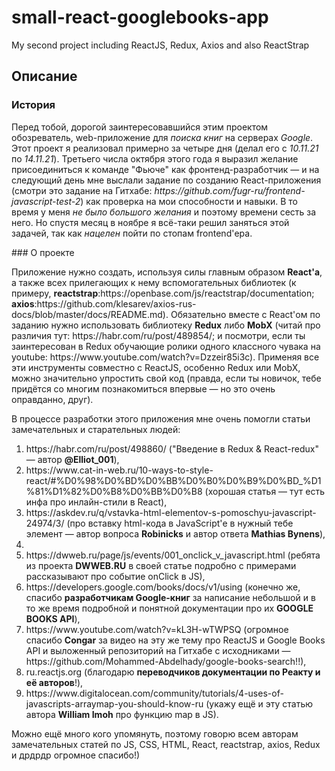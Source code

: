 # small-react-googlebooks-app
 My second project including ReactJS, Redux, Axios and also ReactStrap


## Описание
### История
<p> Перед тобой, дорогой заинтересовавшийся этим проектом обозреватель, web-приложение для <i>поиска книг</i> на серверах <i>Google</i>. Этот проект я реализовал примерно за четыре дня (делал его с <i>10.11.21</i> по <i>14.11.21</i>). Третьего числа октября этого года я выразил желание присоединиться к команде "Фьюче" как фронтенд-разработчик — и на следующий день мне выслали задание по созданию React-приложения (смотри это задание на Гитхабе: <i>https://github.com/fugr-ru/frontend-javascript-test-2</i>) как проверка на мои способности и навыки. В то время у меня <i>не было большого желания</i> и поэтому времени сесть за него. Но спустя месяц в ноябре я всё-таки решил заняться этой задачей, так как <i>нацелен</i> пойти по стопам frontend'ера.</p>
### О проекте
<p>Приложение нужно создать, используя силы главным образом <b>React'а</b>, а также всех прилегающих к нему вспомогательных библиотек (к примеру, <b>reactstrap</b>:https://openbase.com/js/reactstrap/documentation; <b>axios</b>:https://github.com/klesarev/axios-rus-docs/blob/master/docs/README.md). Обязательно вместе с React'ом по заданию нужно использовать библиотеку <b>Redux</b> либо <b>MobX</b> (читай про различия тут: https://habr.com/ru/post/489854/; и посмотри, если ты заинтересован в Redux обучающие ролики одного классного чувака на youtube: https://www.youtube.com/watch?v=Dzzeir85i3c). Применяя все эти инструменты совместно с ReactJS, особенно Redux или MobX, можно значительно упростить свой код (правда, если ты новичок, тебе придётся со многим познакомиться впервые — но это очень оправданно, друг).</p>

<p>В процессе разработки этого приложения мне очень помогли статьи замечательных и старательных людей:
<ol>
 <li>https://habr.com/ru/post/498860/ ("Введение в Redux & React-redux" — автор <b>@Elliot_001</b>),</li>
 <li>https://www.cat-in-web.ru/10-ways-to-style-react/#%D0%98%D0%BD%D0%BB%D0%B0%D0%B9%D0%BD_%D1%81%D1%82%D0%B8%D0%BB%D0%B8 (хорошая статья — тут есть инфа про инлайн-стили в React),</li>
 <li>https://askdev.ru/q/vstavka-html-elementov-s-pomoschyu-javascript-24974/3/ (про вставку html-кода в JavaScript'е в нужный тебе элемент — автор вопроса <b>Robinicks</b> и автор ответа <b>Mathias Bynens</b>),</li>
 <li><https://developer.mozilla.org/ru/docs/Web/CSS/display (во многом мне помогал и этот сайт!),/li>
  <li>https://dwweb.ru/page/js/events/001_onclick_v_javascript.html (ребята из проекта <b>DWWEB.RU</b> в своей статье подробно с примерами рассказывают про событие onClick в JS),</li>
  <li>https://developers.google.com/books/docs/v1/using (конечно же, спасибо <b>разработчикам Google-книг</b> за написание небольшой и в то же время подробной и понятной документации про их <b>GOOGLE BOOKS API</b>),</li>
  <li>https://www.youtube.com/watch?v=kL3H-wTWPSQ (огромное спасибо <b>Congar</b> за видео на эту же тему про ReactJS и Google Books API и выложенный репозиторий на Гитхабе с исходниками — https://github.com/Mohammed-Abdelhady/google-books-search!!),</li>
  <li>ru.reactjs.org (благодарю <b>переводчиков документации по Реакту и её авторов</b>!),</li>
  <li>https://www.digitalocean.com/community/tutorials/4-uses-of-javascripts-arraymap-you-should-know-ru (укажу ещё и эту статью автора <b>William Imoh</b> про функцию map в JS).</li>
  </ol>
  Можно ещё много кого упомянуть, поэтому говорю всем авторам замечательных статей по JS, CSS, HTML, React, reactstrap, axios, Redux и дрдрдр огромное спасибо!)
</p>
